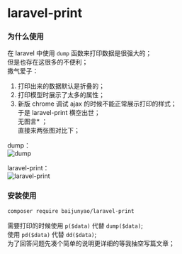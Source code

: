 # laravel-print

### 为什么使用
在 laravel 中使用 `dump` 函数来打印数据是很强大的；    
但是也存在这很多的不便利；  
撒气爱子：  
1. 打印出来的数据默认是折叠的；
2. 打印模型时展示了太多的属性；
3. 新版 chrome 调试 ajax 的时候不能正常展示打印的样式；  
于是 laravel-print 横空出世；  
无图言* ；  
直接来两张图对比下；  

dump：  
![dump](https://lccdn.phphub.org/uploads/images/201805/10/5820/ceFKmi0T3I.png?imageView2/2/w/1240/h/0)

laravel-print：  
![laravel-print](https://lccdn.phphub.org/uploads/images/201805/10/5820/Bvt8DSNfUs.png?imageView2/2/w/1240/h/0)

### 安装使用
```bash
composer require baijunyao/laravel-print
```

需要打印的时候使用 `p($data)` 代替 `dump($data)`;  
使用 `pd($data)` 代替 `dd($data)`;  
为了回答问题先凑个简单的说明更详细的等我抽空写篇文章；
